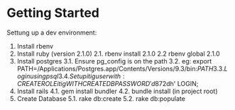 # Getting Started #

Settung up a dev environment:

1. Install rbenv
2. Install ruby (version 2.1.0)
2.1. rbenv install 2.1.0
2.2 rbenv global 2.1.0
3. Install postgres
3.1. Ensure pg_config is on the path
3.2. eg: export PATH=/Applications/Postgres.app/Contents/Versions/9.3/bin:$PATH
3.3. Login using psql
3.4. Setup itig user with: CREATE ROLE itig WITH CREATEDB PASSWORD 'd872$dh' LOGIN;
4. Install rails
4.1. gem install bundler
4.2. bundle install (in project root)
5. Create Database
5.1. rake db:create
5.2. rake db:populate